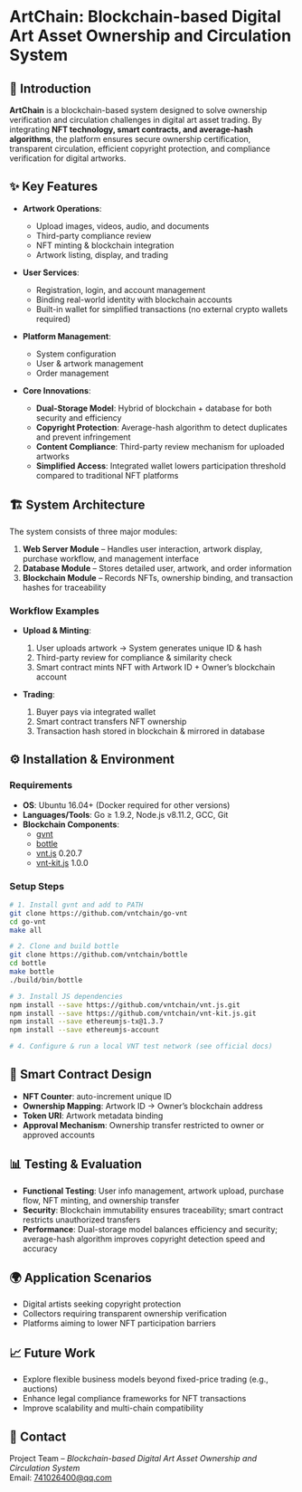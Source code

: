 # ArtChain: Blockchain-based Digital Art Asset Ownership and Circulation System  

## 📌 Introduction  
**ArtChain** is a blockchain-based system designed to solve ownership verification and circulation challenges in digital art asset trading. By integrating **NFT technology, smart contracts, and average-hash algorithms**, the platform ensures secure ownership certification, transparent circulation, efficient copyright protection, and compliance verification for digital artworks.  

## ✨ Key Features  
- **Artwork Operations**:  
  - Upload images, videos, audio, and documents  
  - Third-party compliance review  
  - NFT minting & blockchain integration  
  - Artwork listing, display, and trading  

- **User Services**:  
  - Registration, login, and account management  
  - Binding real-world identity with blockchain accounts  
  - Built-in wallet for simplified transactions (no external crypto wallets required)  

- **Platform Management**:  
  - System configuration  
  - User & artwork management  
  - Order management  

- **Core Innovations**:  
  - **Dual-Storage Model**: Hybrid of blockchain + database for both security and efficiency  
  - **Copyright Protection**: Average-hash algorithm to detect duplicates and prevent infringement  
  - **Content Compliance**: Third-party review mechanism for uploaded artworks  
  - **Simplified Access**: Integrated wallet lowers participation threshold compared to traditional NFT platforms  

## 🏗️ System Architecture  
The system consists of three major modules:  
1. **Web Server Module** – Handles user interaction, artwork display, purchase workflow, and management interface  
2. **Database Module** – Stores detailed user, artwork, and order information  
3. **Blockchain Module** – Records NFTs, ownership binding, and transaction hashes for traceability  

### Workflow Examples  
- **Upload & Minting**:  
  1. User uploads artwork → System generates unique ID & hash  
  2. Third-party review for compliance & similarity check  
  3. Smart contract mints NFT with Artwork ID + Owner’s blockchain account  

- **Trading**:  
  1. Buyer pays via integrated wallet  
  2. Smart contract transfers NFT ownership  
  3. Transaction hash stored in blockchain & mirrored in database  

## ⚙️ Installation & Environment  
### Requirements  
- **OS**: Ubuntu 16.04+ (Docker required for other versions)  
- **Languages/Tools**: Go ≥ 1.9.2, Node.js v8.11.2, GCC, Git  
- **Blockchain Components**:  
  - [gvnt](https://github.com/vntchain/go-vnt)  
  - [bottle](https://github.com/vntchain/bottle)  
  - [vnt.js](https://github.com/vntchain/vnt.js) 0.20.7  
  - [vnt-kit.js](https://github.com/vntchain/vnt-kit.js) 1.0.0  

### Setup Steps  
```bash
# 1. Install gvnt and add to PATH
git clone https://github.com/vntchain/go-vnt
cd go-vnt
make all

# 2. Clone and build bottle
git clone https://github.com/vntchain/bottle
cd bottle
make bottle
./build/bin/bottle

# 3. Install JS dependencies
npm install --save https://github.com/vntchain/vnt.js.git
npm install --save https://github.com/vntchain/vnt-kit.js.git
npm install --save ethereumjs-tx@1.3.7
npm install --save ethereumjs-account

# 4. Configure & run a local VNT test network (see official docs)
```
## 🔐 Smart Contract Design  
- **NFT Counter**: auto-increment unique ID  
- **Ownership Mapping**: Artwork ID → Owner’s blockchain address  
- **Token URI**: Artwork metadata binding  
- **Approval Mechanism**: Ownership transfer restricted to owner or approved accounts  

## 📊 Testing & Evaluation  
- **Functional Testing**: User info management, artwork upload, purchase flow, NFT minting, and ownership transfer  
- **Security**: Blockchain immutability ensures traceability; smart contract restricts unauthorized transfers  
- **Performance**: Dual-storage model balances efficiency and security; average-hash algorithm improves copyright detection speed and accuracy  

## 🌍 Application Scenarios  
- Digital artists seeking copyright protection  
- Collectors requiring transparent ownership verification  
- Platforms aiming to lower NFT participation barriers  

## 📈 Future Work  
- Explore flexible business models beyond fixed-price trading (e.g., auctions)  
- Enhance legal compliance frameworks for NFT transactions  
- Improve scalability and multi-chain compatibility  

## 📧 Contact  
Project Team – *Blockchain-based Digital Art Asset Ownership and Circulation System*  
Email: 741026400@qq.com  

